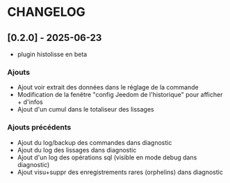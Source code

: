 # CHANGELOG

## [0.2.0] - 2025-06-23
- plugin histolisse en beta

### Ajouts
- Ajout voir extrait des données dans le réglage de la commande
- Modification de la fenêtre "config Jeedom de l'historique" pour afficher + d'infos
- Ajout d'un cumul dans le totaliseur des lissages

### Ajouts précédents
- Ajout du log/backup des commandes dans diagnostic
- Ajout du log des lissages dans diagnostic
- Ajout d'un log des opérations sql (visible en mode debug dans diagnostic)
- Ajout visu+suppr des enregistrements rares (orphelins) dans diagnostic